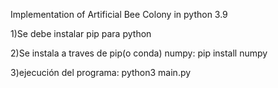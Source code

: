 
Implementation of Artificial Bee Colony in python 3.9


1)Se debe instalar pip para python


2)Se instala a traves de pip(o conda) numpy: pip install numpy


3)ejecución del programa: python3 main.py

